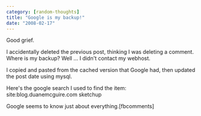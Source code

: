 ```yaml
---
category: [random-thoughts]
title: "Google is my backup!"
date: "2008-02-17"
---
```


Good grief.

I accidentally deleted the previous post, thinking I was deleting a comment. Where is my backup? Well ... I didn't contact my webhost.

I copied and pasted from the cached version that Google had, then updated the post date using mysql.

Here's the google search I used to find the item: site:blog.duanemcguire.com sketchup

Google seems to know just about everything.\[fbcomments\]
